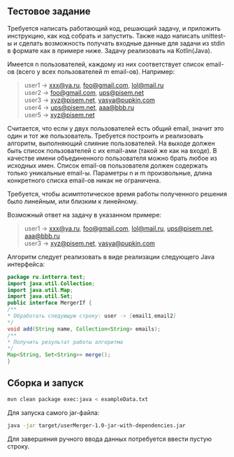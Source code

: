 ## **Тестовое задание**
Требуется написать работающий код, решающий задачу, и приложить
инструкцию, как код собрать и запустить.
Также надо написать unittest-ы и сделать возможность получать входные
данные для задачи из stdin в формате как в примере ниже.
Задачу реализовать на Kotlin(Java).

Имеется n пользователей, каждому из них соответствует список email-ов
(всего у всех пользователей m email-ов).
Например:
> user1 -> xxx@ya.ru, foo@gmail.com, lol@mail.ru <br/>
> user2 -> foo@gmail.com, ups@pisem.net <br/>
> user3 -> xyz@pisem.net, vasya@pupkin.com <br/>
> user4 -> ups@pisem.net, aaa@bbb.ru <br/>
> user5 -> xyz@pisem.net

Считается, что если у двух пользователей есть общий email, значит это один
и тот же пользователь. Требуется построить
и реализовать алгоритм, выполняющий слияние пользователей. На выходе
должен быть список пользователей с их email-ами (такой же как на входе).
В качестве имени объединенного пользователя можно брать любое из исходных
имен. Список email-ов пользователя должен содержать только уникальные
email-ы. Параметры n и m произвольные, длина конкретного списка email-ов никак не
ограничена.

Требуется, чтобы асимптотическое время работы полученного решения было
линейным, или близким к линейному.

Возможный ответ на задачу в указанном примере:
> user1 -> xxx@ya.ru, foo@gmail.com, lol@mail.ru, ups@pisem.net, aaa@bbb.ru <br/>
> user3 -> xyz@pisem.net, vasya@pupkin.com

Алгоритм следует реализовать в виде реализации следующего Java интерфейса:
```java
package ru.intterra.test;
import java.util.Collection;
import java.util.Map;
import java.util.Set;
public interface MergerIf {
/**
* Обработать следующую строку: user -> [email1,email2]
*/
void add(String name, Collection<String> emails);
/**
* Получить результат работы алгоритма
*/
Map<String, Set<String>> merge();
}
```

## **Сборка и запуск**
```sh
mvn clean package exec:java < exampleData.txt
```
Для запуска самого jar-файла:
```sh
java -jar target/userMerger-1.0-jar-with-dependencies.jar
```

Для завершения ручного ввода данных потребуется ввести пустую строку.